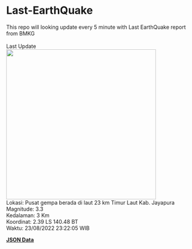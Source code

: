 # Last-EarthQuake
This repo will looking update every 5 minute with Last EarthQuake report from BMKG
<br>
<br>
Last Update
<br>
<img src="https://ews.bmkg.go.id/TEWS/data/20220823232205.mmi.jpg" width="400"/>
<br>
Lokasi: Pusat gempa berada di laut 23 km Timur Laut Kab. Jayapura <br>
Magnitude: 3.3 <br>
Kedalaman: 3 Km <br>
Koordinat: 2.39 LS 140.48 BT <br>
Waktu: 23/08/2022 23:22:05 WIB <br>

<a href="./data/data.json">**JSON Data**</a>
